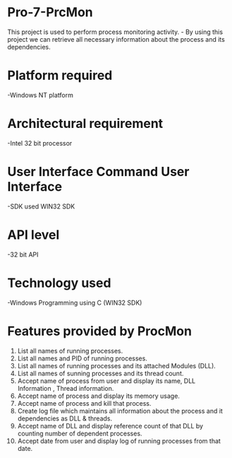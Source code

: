 # Pro-7-PrcMon
This project is used to perform process monitoring activity. - By using this project we can retrieve all necessary information about the process and its dependencies. 

# Platform required  
  -Windows NT platform

# Architectural requirement  
  -Intel 32 bit processor 
# User Interface  Command User Interface   
  -SDK used   WIN32 SDK 
# API level  
  -32 bit API 
# Technology used   
  -Windows Programming using C (WIN32 SDK) 
# Features provided by ProcMon 
1. List all names of running processes. 
2. List all names and PID of running processes. 
3. List all names of running processes and its attached Modules (DLL). 
4. List all names of sunning processes and its thread count. 
5. Accept name of process from user and display its name, DLL Information , Thread information. 
6. Accept name of process and display its memory usage. 
7. Accept name of process and kill that process. 
8. Create log file which maintains all information about the process and it dependencies as  DLL & threads. 
9. Accept name of DLL and display reference count of that DLL by counting number of dependent processes. 
10. Accept date from user and display log of running processes from that date. 
